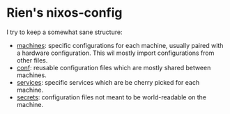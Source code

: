 # Rien's nixos-config

I try to keep a somewhat sane structure:

- [machines](./machines/): specific configurations for each machine, usually paired with a hardware configuration. This wil mostly import configurations from other files.
- [conf](./conf/): reusable configuration files which are mostly shared between machines.
- [services](./services/): specific services which are be cherry picked for each machine.
- [secrets](./secrets/): configuration files not meant to be world-readable on the machine.
